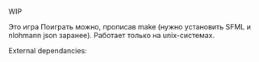 WIP

Это игра
Поиграть можно, прописав make (нужно установить SFML и nlohmann json заранее). Работает только на unix-системах.

External dependancies:
